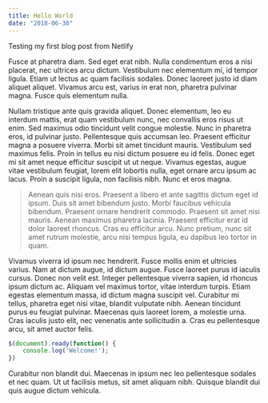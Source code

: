 ```yaml
---
title: Hello World
date: "2018-06-30"
---
```


Testing my first blog post from Netlify

<!-- end -->

Fusce at pharetra diam. Sed eget erat nibh. Nulla condimentum eros a nisi placerat, nec ultrices arcu dictum. Vestibulum nec elementum mi, id tempor ligula. Etiam ut lectus ac quam facilisis sodales. Donec laoreet justo id diam aliquet aliquet. Vivamus arcu est, varius in erat non, pharetra pulvinar magna. Fusce quis elementum nulla.

Nullam tristique ante quis gravida aliquet. Donec elementum, leo eu interdum mattis, erat quam vestibulum nunc, nec convallis eros risus ut enim. Sed maximus odio tincidunt velit congue molestie. Nunc in pharetra eros, id pulvinar justo. Pellentesque quis accumsan leo. Praesent efficitur magna a posuere viverra. Morbi sit amet tincidunt mauris. Vestibulum sed maximus felis. Proin in tellus eu nisi dictum posuere eu id felis. Donec eget mi sit amet neque efficitur suscipit ut ut neque. Vivamus egestas, augue vitae vestibulum feugiat, lorem elit lobortis nulla, eget ornare arcu ipsum ac lacus. Proin a suscipit ligula, non facilisis nibh. Nunc et eros magna.

>Aenean quis nisi eros. Praesent a libero et ante sagittis dictum eget id ipsum. Duis sit amet bibendum justo. Morbi faucibus vehicula bibendum. Praesent ornare hendrerit commodo. Praesent sit amet nisi mauris. Aenean maximus pharetra lacinia. Praesent efficitur erat id dolor laoreet rhoncus. Cras eu efficitur arcu. Nunc pretium, nunc sit amet rutrum molestie, arcu nisi tempus ligula, eu dapibus leo tortor in quam.

Vivamus viverra id ipsum nec hendrerit. Fusce mollis enim et ultricies varius. Nam at dictum augue, id dictum augue. Fusce laoreet purus id iaculis cursus. Donec non velit est. Integer pellentesque viverra sapien, id rhoncus ipsum dictum ac. Aliquam vel maximus tortor, vitae interdum turpis. Etiam egestas elementum massa, id dictum magna suscipit vel. Curabitur mi tellus, pharetra eget nisi vitae, blandit vulputate nibh. Aenean tincidunt purus eu feugiat pulvinar. Maecenas quis laoreet lorem, a molestie urna. Cras iaculis justo elit, nec venenatis ante sollicitudin a. Cras eu pellentesque arcu, sit amet auctor felis.

```javascript
$(document).ready(function() {
    console.log('Welcome!');
})
```

Curabitur non blandit dui. Maecenas in ipsum nec leo pellentesque sodales et nec quam. Ut ut facilisis metus, sit amet aliquam nibh. Quisque blandit dui quis augue dictum vehicula.
